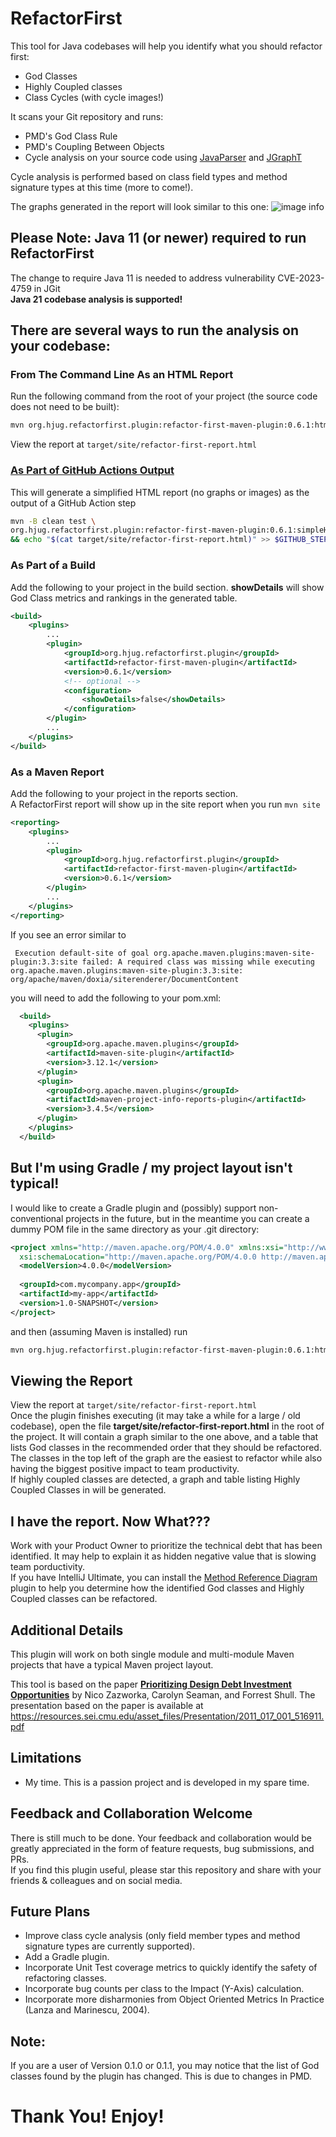 # RefactorFirst

This tool for Java codebases will help you identify what you should refactor first:
- God Classes
- Highly Coupled classes
- Class Cycles (with cycle images!)

It scans your Git repository and runs:
- PMD's God Class Rule
- PMD's Coupling Between Objects
- Cycle analysis on your source code using [JavaParser](https://javaparser.org/) and [JGraphT](https://jgrapht.org/)

Cycle analysis is performed based on class field types and method signature types at this time (more to come!).  

The graphs generated in the report will look similar to this one:
![image info](./RefactorFirst_Sample_Report.png)

## Please Note: Java 11 (or newer) required to run RefactorFirst
The change to require Java 11 is needed to address vulnerability CVE-2023-4759 in JGit  
**Java 21 codebase analysis is supported!**

## There are several ways to run the analysis on your codebase:

### From The Command Line As an HTML Report
Run the following command from the root of your project (the source code does not need to be built):

```bash
mvn org.hjug.refactorfirst.plugin:refactor-first-maven-plugin:0.6.1:htmlReport
```
View the report at ```target/site/refactor-first-report.html```

### [As Part of GitHub Actions Output](https://github.blog/news-insights/product-news/supercharging-github-actions-with-job-summaries/)
This will generate a simplified HTML report (no graphs or images) as the output of a GitHub Action step
```bash
mvn -B clean test \
org.hjug.refactorfirst.plugin:refactor-first-maven-plugin:0.6.1:simpleHtmlReport \
&& echo "$(cat target/site/refactor-first-report.html)" >> $GITHUB_STEP_SUMMARY
```

### As Part of a Build
Add the following to your project in the build section.  **showDetails** will show God Class metrics and rankings in the generated table.
```xml
<build>
    <plugins>
        ...
        <plugin>
            <groupId>org.hjug.refactorfirst.plugin</groupId>
            <artifactId>refactor-first-maven-plugin</artifactId>
            <version>0.6.1</version>       
            <!-- optional -->
            <configuration>
                <showDetails>false</showDetails>
            </configuration>
        </plugin>
        ...
    </plugins>
</build>
```

### As a Maven Report
Add the following to your project in the reports section.   
A RefactorFirst report will show up in the site report when you run ```mvn site```
```xml
<reporting>
    <plugins>
        ...
        <plugin>
            <groupId>org.hjug.refactorfirst.plugin</groupId>
            <artifactId>refactor-first-maven-plugin</artifactId>
            <version>0.6.1</version>       
        </plugin>
        ...
    </plugins>
</reporting>
```

If you see an error similar to
```
 Execution default-site of goal org.apache.maven.plugins:maven-site-plugin:3.3:site failed: A required class was missing while executing org.apache.maven.plugins:maven-site-plugin:3.3:site: org/apache/maven/doxia/siterenderer/DocumentContent
```
you will need to add the following to your pom.xml:
```xml
  <build>
    <plugins>        
      <plugin>
        <groupId>org.apache.maven.plugins</groupId>
        <artifactId>maven-site-plugin</artifactId>
        <version>3.12.1</version>
      </plugin>
      <plugin>
        <groupId>org.apache.maven.plugins</groupId>
        <artifactId>maven-project-info-reports-plugin</artifactId>
        <version>3.4.5</version>
      </plugin>
    </plugins>
  </build>
```


## But I'm using Gradle / my project layout isn't typical!
I would like to create a Gradle plugin and (possibly) support non-conventional projects in the future, but in the meantime you can create a dummy POM file in the same directory as your .git directory:

```xml
<project xmlns="http://maven.apache.org/POM/4.0.0" xmlns:xsi="http://www.w3.org/2001/XMLSchema-instance"
  xsi:schemaLocation="http://maven.apache.org/POM/4.0.0 http://maven.apache.org/xsd/maven-4.0.0.xsd">
  <modelVersion>4.0.0</modelVersion>
 
  <groupId>com.mycompany.app</groupId>
  <artifactId>my-app</artifactId>
  <version>1.0-SNAPSHOT</version>
</project>
```
and then (assuming Maven is installed) run

```bash
mvn org.hjug.refactorfirst.plugin:refactor-first-maven-plugin:0.6.1:htmlReport
```

## Viewing the Report
View the report at ```target/site/refactor-first-report.html```   
Once the plugin finishes executing (it may take a while for a large / old codebase), open the file **target/site/refactor-first-report.html** in the root of the project.  It will contain a graph similar to the one above, and a table that lists God classes in the recommended order that they should be refactored.  The classes in the top left of the graph are the easiest to refactor while also having the biggest positive impact to team productivity.  
If highly coupled classes are detected, a graph and table listing Highly Coupled Classes in will be generated.

## I have the report.  Now What???
Work with your Product Owner to prioritize the technical debt that has been identified.  It may help to explain it as hidden negative value that is slowing team porductivity.  
If you have IntelliJ Ultimate, you can install the [Method Reference Diagram](https://plugins.jetbrains.com/plugin/7996-java-method-reference-diagram) plugin to help you determine how the identified God classes and Highly Coupled classes can be refactored.


## Additional Details
This plugin will work on both single module and multi-module Maven projects that have a typical Maven project layout.
 
This tool is based on the paper **[Prioritizing Design Debt Investment Opportunities](https://dl.acm.org/doi/10.1145/1985362.1985372)** by Nico Zazworka, Carolyn Seaman, and Forrest Shull.  The presentation based on the paper is available at https://resources.sei.cmu.edu/asset_files/Presentation/2011_017_001_516911.pdf 

## Limitations
* My time.  This is a passion project and is developed in my spare time.

## Feedback and Collaboration Welcome
There is still much to be done.  Your feedback and collaboration would be greatly appreciated in the form of feature requests, bug submissions, and PRs.  
If you find this plugin useful, please star this repository and share with your friends & colleagues and on social media.

## Future Plans
* Improve class cycle analysis (only field member types and method signature types are currently supported).
* Add a Gradle plugin.
* Incorporate Unit Test coverage metrics to quickly identify the safety of refactoring classes.
* Incorporate bug counts per class to the Impact (Y-Axis) calculation.
* Incorporate more disharmonies from Object Oriented Metrics In Practice (Lanza and Marinescu, 2004).

## Note:
If you are a user of Version 0.1.0 or 0.1.1, you may notice that the list of God classes found by the plugin has changed.  This is due to changes in PMD.

# Thank You!  Enjoy!
